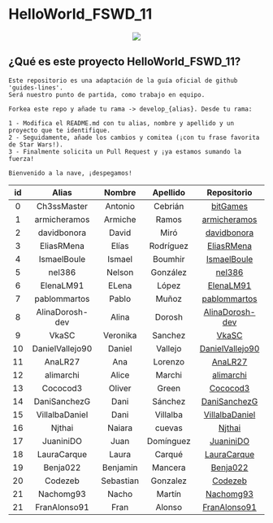 # HelloWorld_FSWD_11

<p align="center">
    <img src="https://codespaceacademy.com/wp-content/uploads/2021/02/logo-negro.png" >	
</p>


## ¿Qué es este proyecto HelloWorld_FSWD_11?
```
Este repositorio es una adaptación de la guía oficial de github 'guides-lines'. 
Será nuestro punto de partida, como trabajo en equipo.

Forkea este repo y añade tu rama -> develop_{alias}. Desde tu rama:

1 - Modifica el README.md con tu alias, nombre y apellido y un proyecto que te identifique.
2 - Seguidamente, añade los cambios y comitea (¡con tu frase favorita de Star Wars!).
3 - Finalmente solicita un Pull Request y ¡ya estamos sumando la fuerza!

Bienvenido a la nave, ¡despegamos!
```

| id | Alias | Nombre | Apellido | Repositorio |
| :-------: | :-------: | :------: | :------: | :-------: |
| 0 | Ch3ssMaster | Antonio | Cebrián | [bitGames](https://github.com/Ch3ssMaster/bitgames) |
| 1 | armicheramos | Armiche | Ramos | [armicheramos](https://github.com/armicheramos/armicheramos) |
| 2 | davidbonora | David | Miró | [davidbonora](https://github.com/davidbonora/davidbonora) |
| 3 | EliasRMena | Elías | Rodríguez | [EliasRMena](https://github.com/EliasRMena/EliasRMena) |
| 4 | IsmaelBoule | Ismael | Boumhir | [IsmaelBoule](https://github.com/IsmaelBoule/IsmaelBoule) |
| 5 | nel386 | Nelson | González | [nel386](https://github.com/nel386/nel386) |
| 6 | ElenaLM91 | ELena | López | [ElenaLM91](https://github.com/ElenaLM91)|
| 7 | pablommartos | Pablo | Muñoz | [pablommartos](https://github.com/pablommartos/pablommartos)|
| 8 | AlinaDorosh-dev | Alina | Dorosh | [AlinaDorosh-dev](https://github.com/AlinaDorosh-dev/AlinaDorosh-dev)|
| 9 | VkaSC | Veronika | Sanchez | [VkaSC](https://github.com/VkaSC/VkaSC)|
|10 | DanielVallejo90 | Daniel | Vallejo | [DanielVallejo90](https://github.com/DanielVallejo90/DanielVallejo90)|
|11 | AnaLR27 | Ana | Lorenzo | [AnaLR27](https://github.com/AnaLR27/AnaLR27)|
|12 | alimarchi | Alice | Marchi | [alimarchi](https://github.com/alimarchi/alimarchi)|
|13 | Cococod3 | Oliver | Green | [Cococod3](https://github.com/Cococod3/Cococod3)|
|14 | DaniSanchezG | Dani | Sánchez | [DaniSanchezG](https://github.com/DaniSanchezG/DaniSanchezG)|
|15 | VillalbaDaniel | Dani | Villalba | [VillalbaDaniel](https://github.com/VillalbaDaniel/VillalbaDaniel)|
|16 | Njthai | Naiara | cuevas | [Njthai](https://github.com/Njthai/Njthai.git)|
|17 | JuaniniDO | Juan | Domínguez |  [JuaniniDO](https://github.com/JuaniniDO/JuaniniDO)|
|18 | LauraCarque | Laura | Carqué |  [LauraCarque](https://github.com/LauraCarque/LauraCarque)|
|19 | Benja022 | Benjamin | Mancera | [Benja022](https://github.com/Benja022)|
|20 | Codezeb | Sebastian | Gonzalez | [Codezeb](https://github.com/Codezeb)|
|21 | Nachomg93 | Nacho | Martín | [Nachomg93](https://github.com/Nachomg93/Nachomg93) |
|21 | FranAlonso91 | Fran | Alonso | [FranAlonso91](https://github.com/FranAlonso91/FranAlonso91)|